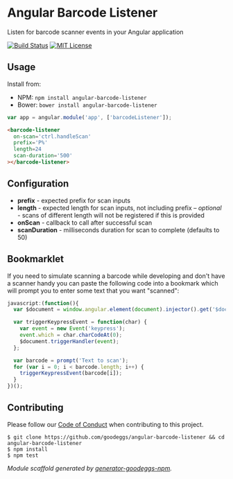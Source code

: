 # Angular Barcode Listener

Listen for barcode scanner events in your Angular application

[![Build Status](http://img.shields.io/travis/goodeggs/angular-barcode-listener.svg?style=flat-square)](https://travis-ci.org/goodeggs/angular-barcode-listener)
[![MIT License](http://img.shields.io/badge/license-MIT-blue.svg?style=flat-square)](https://github.com/goodeggs/angular-barcode-listener/blob/master/LICENSE.md)

## Usage

Install from:

- NPM: `npm install angular-barcode-listener`
- Bower: `bower install angular-barcode-listener`

```javascript
var app = angular.module('app', ['barcodeListener']);
```

```html
<barcode-listener
  on-scan='ctrl.handleScan'
  prefix='P%'
  length=24
  scan-duration='500'
></barcode-listener>
```

## Configuration

- **prefix** - expected prefix for scan inputs
- **length** - expected length for scan inputs, not including prefix – *optional* - scans of different length will not be registered if this is provided
- **onScan** - callback to call after successful scan
- **scanDuration** - milliseconds duration for scan to complete (defaults to 50)

## Bookmarklet

If you need to simulate scanning a barcode while developing and don't have a scanner handy you can paste the following code into a bookmark which will prompt you to enter some text that you want "scanned":

```javascript
javascript:(function(){
  var $document = window.angular.element(document).injector().get('$document');

  var triggerKeypressEvent = function(char) {
    var event = new Event('keypress');
    event.which = char.charCodeAt(0);
    $document.triggerHandler(event);
  };

  var barcode = prompt('Text to scan');
  for (var i = 0; i < barcode.length; i++) {
    triggerKeypressEvent(barcode[i]);
  }
})();
```

## Contributing

Please follow our [Code of Conduct](https://github.com/goodeggs/mongoose-webdriver/blob/master/CODE_OF_CONDUCT.md)
when contributing to this project.

```
$ git clone https://github.com/goodeggs/angular-barcode-listener && cd angular-barcode-listener
$ npm install
$ npm test
```

_Module scaffold generated by [generator-goodeggs-npm](https://github.com/goodeggs/generator-goodeggs-npm)._
